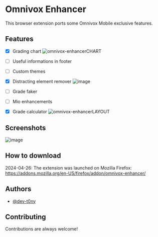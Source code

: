 # Omnivox Enhancer

This browser extension ports some Omnivox Mobile exclusive features.
## Features

- [X] Grading chart
![omnivox-enhancerCHART](https://github.com/dev-t0ny/omnivox-enhancer/assets/79669121/689c816d-ef99-483a-aa4d-61250fa537b0)
- [ ] Useful informations in footer
- [ ] Custom themes
- [X] Distracting element remover
![image](https://github.com/dev-t0ny/omnivox-enhancer/assets/79669121/101d95b2-4a67-4c94-ae53-184c72c2d21b)
- [ ] Grade faker 
- [ ] Mio enhancements
- [X] Grade calculator
![omnivox-enhancerLAYOUT](https://github.com/dev-t0ny/omnivox-enhancer/assets/79669121/df4d2d7d-f455-49c8-8795-5152d6cb08d2)



## Screenshots
![image](https://github.com/dev-t0ny/omnivox-enhancer/assets/79669121/4e8624d3-49a9-44c7-8475-4ca4a4301c98)





## How to download
2024-04-26: The extension was launched on Mozilla Firefox: https://addons.mozilla.org/en-US/firefox/addon/omnivox-enhancer/

## Authors

- [@dev-t0ny](https://github.com/dev-t0ny)



## Contributing

Contributions are always welcome!

